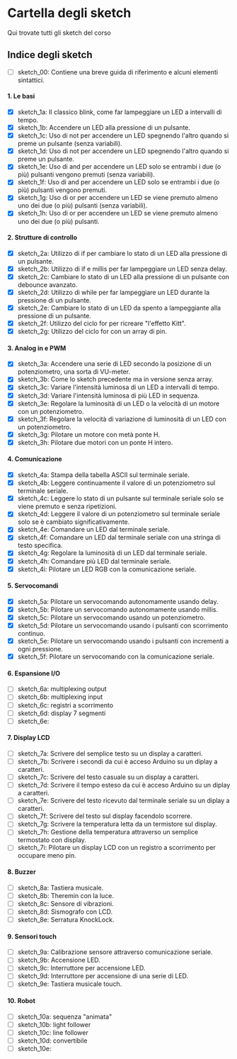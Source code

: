 # Cartella degli sketch
Qui trovate tutti gli sketch del corso

## Indice degli sketch

- [ ] sketch_00: Contiene una breve guida di riferimento e alcuni elementi sintattici.

#### 1. Le basi
- [x] sketch_1a: Il classico blink, come far lampeggiare un LED a intervalli di tempo.
- [x] sketch_1b: Accendere un LED alla pressione di un pulsante.
- [x] sketch_1c: Uso di not per accendere un LED spegnendo l'altro quando si preme un pulsante (senza variabili).
- [x] sketch_1d: Uso di not per accendere un LED spegnendo l'altro quando si preme un pulsante.
- [x] sketch_1e: Uso di and per accendere un LED solo se entrambi i due (o più) pulsanti vengono premuti (senza variabili).
- [x] sketch_1f: Uso di and per accendere un LED solo se entrambi i due (o più) pulsanti vengono premuti.
- [x] sketch_1g: Uso di or per accendere un LED se viene premuto almeno uno dei due (o più) pulsanti (senza variabili).
- [x] sketch_1h: Uso di or per accendere un LED se viene premuto almeno uno dei due (o più) pulsanti.

#### 2. Strutture di controllo
- [x] sketch_2a: Utilizzo di if per cambiare lo stato di un LED alla pressione di un pulsante.
- [x] sketch_2b: Utilizzo di if e millis per far lampeggiare un LED senza delay.
- [x] sketch_2c: Cambiare lo stato di un LED alla pressione di un pulsante con debounce avanzato.
- [x] sketch_2d: Utilizzo di while per far lampeggiare un LED durante la pressione di un pulsante.
- [x] sketch_2e: Cambiare lo stato di un LED da spento a lampeggiante alla pressione di un pulsante.
- [x] sketch_2f: Utilizzo del ciclo for per ricreare "l'effetto Kitt".
- [x] sketch_2g: Utilizzo del ciclo for con un array di pin.

#### 3. Analog in e PWM
- [x] sketch_3a: Accendere una serie di LED secondo la posizione di un potenziometro, una sorta di VU-meter.
- [x] sketch_3b: Come lo sketch precedente ma in versione senza array.
- [x] sketch_3c: Variare l'intensità luminosa di un LED a intervalli di tempo.
- [x] sketch_3d: Variare l'intensità luminosa di più LED in sequenza.
- [x] sketch_3e: Regolare la luminosità di un LED o la velocità di un motore con un potenziometro.
- [x] sketch_3f: Regolare la velocità di variazione di luminosità di un LED con un potenziometro.
- [x] sketch_3g: Pilotare un motore con metà ponte H.
- [x] sketch_3h: Pilotare due motori con un ponte H intero.

#### 4. Comunicazione
- [x] sketch_4a: Stampa della tabella ASCII sul terminale seriale.
- [x] sketch_4b: Leggere continuamente il valore di un potenziometro sul terminale seriale.
- [x] sketch_4c: Leggere lo stato di un pulsante sul terminale seriale solo se viene premuto e senza ripetizioni.
- [x] sketch_4d: Leggere il valore di un potenziometro sul terminale seriale solo se è cambiato significativamente.
- [x] sketch_4e: Comandare un LED dal terminale seriale.
- [x] sketch_4f: Comandare un LED dal terminale seriale con una stringa di testo specifica.
- [x] sketch_4g: Regolare la luminosità di un LED dal terminale seriale.
- [x] sketch_4h: Comandare più LED dal terminale seriale.
- [x] sketch_4i: Pilotare un LED RGB con la comunicazione seriale.

#### 5. Servocomandi
- [x] sketch_5a: Pilotare un servocomando autonomamente usando delay.
- [x] sketch_5b: Pilotare un servocomando autonomamente usando millis.
- [x] sketch_5c: Pilotare un servocomando usando un potenziometro.
- [x] sketch_5d: Pilotare un servocomando usando i pulsanti con scorrimento continuo.
- [x] sketch_5e: Pilotare un servocomando usando i pulsanti con incrementi a ogni pressione.
- [x] sketch_5f: Pilotare un servocomando con la comunicazione seriale.

#### 6. Espansione I/O
- [ ] sketch_6a: multiplexing output
- [ ] sketch_6b: multiplexing input
- [ ] sketch_6c: registri a scorrimento
- [ ] sketch_6d: display 7 segmenti
- [ ] sketch_6e: 

#### 7. Display LCD
- [ ] sketch_7a: Scrivere del semplice testo su un display a caratteri.
- [ ] sketch_7b: Scrivere i secondi da cui è acceso Arduino su un diplay a caratteri.
- [ ] sketch_7c: Scrivere del testo casuale su un display a caratteri.
- [ ] sketch_7d: Scrivere il tempo esteso da cui è acceso Arduino su un diplay a caratteri.
- [ ] sketch_7e: Scrivere del testo ricevuto dal terminale seriale su un diplay a caratteri.
- [ ] sketch_7f: Scrivere del testo sul display facendolo scorrere.
- [ ] sketch_7g: Scrivere la temperatura letta da un termistore sul display.
- [ ] sketch_7h: Gestione della temperatura attraverso un semplice termostato con display.
- [ ] sketch_7i: Pilotare un display LCD con un registro a scorrimento per occupare meno pin.

#### 8. Buzzer
- [ ] sketch_8a: Tastiera musicale.
- [ ] sketch_8b: Theremin con la luce.
- [ ] sketch_8c: Sensore di vibrazioni.
- [ ] sketch_8d: Sismografo con LCD.
- [ ] sketch_8e: Serratura KnockLock.

#### 9. Sensori touch
- [ ] sketch_9a: Calibrazione sensore attraverso comunicazione seriale.
- [ ] sketch_9b: Accensione LED.
- [ ] sketch_9c: Interruttore per accensione LED.
- [ ] sketch_9d: Interruttore per accensione di una serie di LED.
- [ ] sketch_9e: Tastiera musicale touch.

#### 10. Robot
- [ ] sketch_10a: sequenza "animata"
- [ ] sketch_10b: light follower
- [ ] sketch_10c: line follower
- [ ] sketch_10d: convertibile
- [ ] sketch_10e: 
